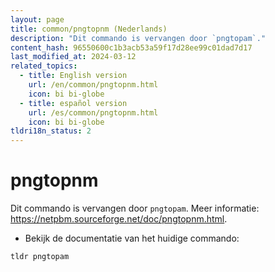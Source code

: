 ```yaml
---
layout: page
title: common/pngtopnm (Nederlands)
description: "Dit commando is vervangen door `pngtopam`."
content_hash: 96550600c1b3acb53a59f17d28ee99c01dad7d17
last_modified_at: 2024-03-12
related_topics:
  - title: English version
    url: /en/common/pngtopnm.html
    icon: bi bi-globe
  - title: español version
    url: /es/common/pngtopnm.html
    icon: bi bi-globe
tldri18n_status: 2
---
```

# pngtopnm

Dit commando is vervangen door `pngtopam`.
Meer informatie: <https://netpbm.sourceforge.net/doc/pngtopnm.html>.

- Bekijk de documentatie van het huidige commando:

`tldr pngtopam`
